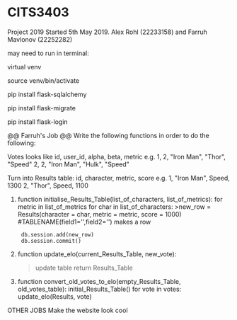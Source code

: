 # CITS3403
Project 2019
Started 5th May 2019. Alex Rohl (22233158) and Farruh Mavlonov (22252282)

may need to run in terminal:

virtual venv

source venv/bin/activate

pip install flask-sqlalchemy

pip install flask-migrate

pip install flask-login


@@ Farruh's Job @@
Write the following functions in order to do the following:

Votes looks like
id, user_id, alpha, beta, metric
e.g. 1, 2, "Iron Man", "Thor", "Speed"
     2, 2, "Iron Man", "Hulk", "Speed"

Turn into Results table: id, character, metric, score
e.g. 1, "Iron Man", Speed, 1300
     2, "Thor", Speed, 1100

1) function initialise_Results_Table(list_of_characters, list_of_metrics):
  for metric in list_of_metrics
    for char in list_of_characters:
        >new_row = Results(character = char, metric = metric, score = 1000)  #TABLENAME(field1='',field2='') makes a row  

        db.session.add(new_row)
        db.session.commit()

2) function update_elo(current_Results_Table, new_vote):
    >update table
    return Results_Table

3) function convert_old_votes_to_elo(empty_Results_Table, old_votes_table):
    initial_Results_Table()
    for vote in votes:
        update_elo(Results, vote)

OTHER JOBS
Make the website look cool


<!-- IF WE WANT AN ADMIN VIEW BUTTON
<div class="col-lg-3">
  <a href="{{ url_for('AdminHome')}}" id="headerButton"><b>Administrator View</b></a>
</div>
-->
